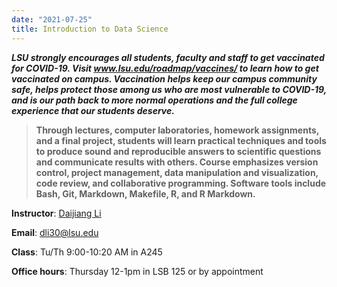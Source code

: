 ```yaml
---
date: "2021-07-25"
title: Introduction to Data Science 
---
```



***LSU strongly encourages all students, faculty and staff to get vaccinated for COVID-19. Visit www.lsu.edu/roadmap/vaccines/ to learn how to get vaccinated on campus. Vaccination helps keep our campus community safe, helps protect those among us who are most vulnerable to COVID-19, and is our path back to more normal operations and the full college experience that our students deserve.***

>**Through lectures, computer laboratories, homework assignments, and a final project, students will learn practical techniques and tools to produce sound and reproducible answers to scientific questions and communicate results with others. Course emphasizes version control, project management, data manipulation and visualization, code review, and collaborative programming. Software tools include Bash, Git, Markdown, Makefile, R, and R Markdown.**


**Instructor**: [Daijiang Li](https://dlilab.com)  

**Email**: dli30@lsu.edu

**Class**: Tu/Th 9:00-10:20 AM in A245  

**Office hours**: Thursday 12-1pm in LSB 125 or by appointment

